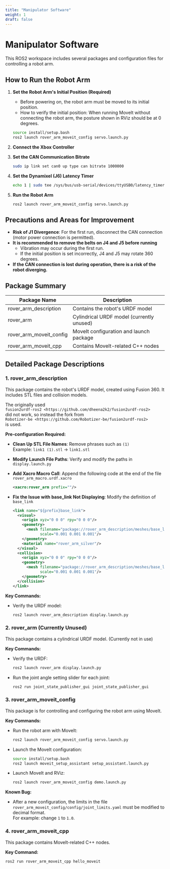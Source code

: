 ```yaml
---
title: "Manipulator Software"
weight: 1
draft: false
---
```

# Manipulator Software

This ROS2 workspace includes several packages and configuration files for controlling a robot arm.

## How to Run the Robot Arm

1. **Set the Robot Arm's Initial Position (Required)**  
   - Before powering on, the robot arm must be moved to its initial position.  
   - How to verify the initial position: When running MoveIt without connecting the robot arm, the posture shown in RViz should be at 0 degrees.

   ```bash
   source install/setup.bash
   ros2 launch rover_arm_moveit_config servo.launch.py
   ```

2. **Connect the Xbox Controller**

3. **Set the CAN Communication Bitrate**

   ```bash
   sudo ip link set can0 up type can bitrate 1000000
   ```

4. **Set the Dynamixel (J6) Latency Timer**

   ```bash
   echo 1 | sudo tee /sys/bus/usb-serial/devices/ttyUSB0/latency_timer
   ```

5. **Run the Robot Arm**

   ```bash
   ros2 launch rover_arm_moveit_config servo.launch.py
   ```

## Precautions and Areas for Improvement

- **Risk of J1 Divergence**: For the first run, disconnect the CAN connection (motor power connection is permitted).
- **It is recommended to remove the belts on J4 and J5 before running**  
  - Vibration may occur during the first run.  
  - If the initial position is set incorrectly, J4 and J5 may rotate 360 degrees.
- **If the CAN connection is lost during operation, there is a risk of the robot diverging.**

## Package Summary

| **Package Name**          | **Description**                                |
|---------------------------|------------------------------------------------|
| rover_arm_description     | Contains the robot's URDF model                |
| rover_arm                 | Cylindrical URDF model (currently unused)      |
| rover_arm_moveit_config   | MoveIt configuration and launch package        |
| rover_arm_moveit_cpp      | Contains MoveIt-related C++ nodes              |

## Detailed Package Descriptions

### 1. rover_arm_description

This package contains the robot's URDF model, created using Fusion 360. It includes STL files and collision models.

The originally used  
``fusion2urdf-ros2 <https://github.com/dheena2k2/fusion2urdf-ros2>``  
did not work, so instead the fork from  
``Robotizer-be <https://github.com/Robotizer-be/fusion2urdf-ros2>``  
is used.

**Pre-configuration Required:**

- **Clean Up STL File Names**: Remove phrases such as `(1)`  
  Example: ``link1 (1).stl`` → ``link1.stl``
- **Modify Launch File Paths**: Verify and modify the paths in ``display.launch.py``
- **Add Xacro Macro Call**: Append the following code at the end of the file ``rover_arm_macro.urdf.xacro``

   ```xml
   <xacro:rover_arm prefix=""/>
   ```

- **Fix the Issue with base_link Not Displaying**: Modify the definition of ``base_link``

   ```xml
   <link name="${prefix}base_link">
     <visual>
       <origin xyz="0 0 0" rpy="0 0 0"/>
       <geometry>
         <mesh filename="package://rover_arm_description/meshes/base_link.stl" 
               scale="0.001 0.001 0.001"/>
       </geometry>
       <material name="rover_arm_silver"/>
     </visual>
     <collision>
       <origin xyz="0 0 0" rpy="0 0 0"/>
       <geometry>
         <mesh filename="package://rover_arm_description/meshes/base_link.stl" 
               scale="0.001 0.001 0.001"/>
       </geometry>
     </collision>
   </link>
   ```

**Key Commands:**

- Verify the URDF model:

   ```bash
   ros2 launch rover_arm_description display.launch.py
   ```

### 2. rover_arm (Currently Unused)

This package contains a cylindrical URDF model. (Currently not in use)

**Key Commands:**

- Verify the URDF:

   ```bash
   ros2 launch rover_arm display.launch.py
   ```

- Run the joint angle setting slider for each joint:

   ```bash
   ros2 run joint_state_publisher_gui joint_state_publisher_gui
   ```

### 3. rover_arm_moveit_config

This package is for controlling and configuring the robot arm using MoveIt.

**Key Commands:**

- Run the robot arm with MoveIt:

   ```bash
   ros2 launch rover_arm_moveit_config servo.launch.py
   ```

- Launch the MoveIt configuration:

   ```bash
   source install/setup.bash
   ros2 launch moveit_setup_assistant setup_assistant.launch.py
   ```

- Launch MoveIt and RViz:

   ```bash
   ros2 launch rover_arm_moveit_config demo.launch.py
   ```

**Known Bug:**

- After a new configuration, the limits in the file ``rover_arm_moveit_config/config/joint_limits.yaml`` must be modified to decimal format.  
  For example: change ``1`` to ``1.0``.

### 4. rover_arm_moveit_cpp

This package contains MoveIt-related C++ nodes.

**Key Command:**

   ```bash
   ros2 run rover_arm_moveit_cpp hello_moveit
   ```

